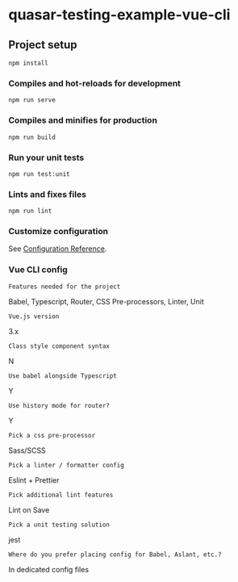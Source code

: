 # quasar-testing-example-vue-cli

## Project setup
```
npm install
```

### Compiles and hot-reloads for development
```
npm run serve
```

### Compiles and minifies for production
```
npm run build
```

### Run your unit tests
```
npm run test:unit
```

### Lints and fixes files
```
npm run lint
```

### Customize configuration
See [Configuration Reference](https://cli.vuejs.org/config/).

### Vue CLI config

```
Features needed for the project
```
Babel, Typescript, Router, CSS Pre-processors, Linter, Unit
```
Vue.js version
```
3.x
```
Class style component syntax
```
N
```
Use babel alongside Typescript
```
Y
```
Use history mode for router?
```
Y
```
Pick a css pre-processor
```
Sass/SCSS
```
Pick a linter / formatter config
```
Eslint + Prettier
```
Pick additional lint features
```
Lint on Save
```
Pick a unit testing solution
```
jest
```
Where do you prefer placing config for Babel, Aslant, etc.?
```
In dedicated config files
```
